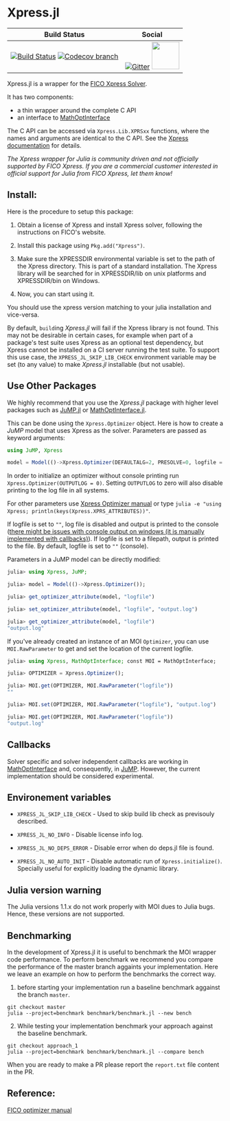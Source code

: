 # Xpress.jl

| **Build Status** | **Social** |
|:----------------:|:----------:|
| [![Build Status][build-img]][build-url] [![Codecov branch][codecov-img]][codecov-url] | [![Gitter][gitter-img]][gitter-url] [<img src="https://upload.wikimedia.org/wikipedia/commons/thumb/a/af/Discourse_logo.png/799px-Discourse_logo.png" width="64">][discourse-url] |


[build-img]: https://github.com/jump-dev/Xpress.jl/workflows/CI/badge.svg?branch=master
[build-url]: https://github.com/jump-dev/Xpress.jl/actions?query=workflow%3ACI
[codecov-img]: http://codecov.io/github/jump-dev/Xpress.jl/coverage.svg?branch=master
[codecov-url]: http://codecov.io/github/jump-dev/Xpress.jl?branch=master

[gitter-url]: https://gitter.im/JuliaOpt/JuMP-dev?utm_source=share-link&utm_medium=link&utm_campaign=share-link
[gitter-img]: https://badges.gitter.im/JuliaOpt/JuMP-dev.svg
[discourse-url]: https://discourse.julialang.org/c/domain/opt


Xpress.jl is a wrapper for the [FICO Xpress Solver](www.fico.com/products/fico-xpress-solver).

It has two components:
 - a thin wrapper around the complete C API
 - an interface to [MathOptInterface](https://github.com/jump-dev/MathOptInterface.jl)

The C API can be accessed via `Xpress.Lib.XPRSxx` functions, where the names and
arguments are identical to the C API. See the [Xpress documentation](https://www.fico.com/fico-xpress-optimization/docs/latest/solver/optimizer/HTML)
for details.

*The Xpress wrapper for Julia is community driven and not officially supported
by FICO Xpress. If you are a commercial customer interested in official support for
Julia from FICO Xpress, let them know!*

## Install:

Here is the procedure to setup this package:

1. Obtain a license of Xpress and install Xpress solver, following the instructions on FICO's website.

2. Install this package using `Pkg.add("Xpress")`.

3. Make sure the XPRESSDIR environmental variable is set to the path of the Xpress directory. This is part of a standard installation. The Xpress library will be searched for in XPRESSDIR/lib on unix platforms and XPRESSDIR/bin on Windows.

4. Now, you can start using it.

You should use the xpress version matching to your julia installation and vice-versa.

By default, `build`ing *Xpress.jl* will fail if the Xpress library is not found.
This may not be desirable in certain cases, for example when part of a package's
test suite uses Xpress as an optional test dependency, but Xpress cannot be
installed on a CI server running the test suite. To support this use case, the
`XPRESS_JL_SKIP_LIB_CHECK` environment variable may be set (to any value) to
make *Xpress.jl* installable (but not usable).

## Use Other Packages

We highly recommend that you use the *Xpress.jl* package with higher level
packages such as [JuMP.jl](https://github.com/jump-dev/JuMP.jl) or
[MathOptInterface.jl](https://github.com/jump-dev/MathOptInterface.jl).

This can be done using the ``Xpress.Optimizer`` object. Here is how to create a
*JuMP* model that uses Xpress as the solver. Parameters are passed as keyword
arguments:
```julia
using JuMP, Xpress

model = Model(()->Xpress.Optimizer(DEFAULTALG=2, PRESOLVE=0, logfile = "output.log"))
```

In order to initialize an optimizer without console printing run
`Xpress.Optimizer(OUTPUTLOG = 0)`. Setting `OUTPUTLOG` to zero will also disable
printing to the log file in all systems.

For other parameters use [Xpress Optimizer manual](https://www.fico.com/fico-xpress-optimization/docs/latest/solver/optimizer/HTML/)
or type `julia -e "using Xpress; println(keys(Xpress.XPRS_ATTRIBUTES))"`.

If logfile is set to `""`, log file is disabled and output is printed to the
console ([there might be issues with console output on windows (it is manually implemented with callbacks)](https://www.fico.com/fico-xpress-optimization/docs/latest/solver/optimizer/HTML/OUTPUTLOG.html)).
If logfile is set to a filepath, output is printed to the file. 
By default, logfile is set to `""` (console).

Parameters in a JuMP model can be directly modified:

```julia
julia> using Xpress, JuMP;

julia> model = Model(()->Xpress.Optimizer());

julia> get_optimizer_attribute(model, "logfile")

julia> set_optimizer_attribute(model, "logfile", "output.log")

julia> get_optimizer_attribute(model, "logfile")
"output.log"
```

If you've already created an instance of an MOI `Optimizer`, you can use
`MOI.RawParameter` to get and set the location of the current logfile.

```julia
julia> using Xpress, MathOptInterface; const MOI = MathOptInterface;

julia> OPTIMIZER = Xpress.Optimizer();

julia> MOI.get(OPTIMIZER, MOI.RawParameter("logfile"))
""

julia> MOI.set(OPTIMIZER, MOI.RawParameter("logfile"), "output.log")

julia> MOI.get(OPTIMIZER, MOI.RawParameter("logfile"))
"output.log"
```

## Callbacks

Solver specific and solver independent callbacks are working in
[MathOptInterface](https://github.com/jump-dev/MathOptInterface.jl) and,
consequently, in [JuMP](https://github.com/jump-dev/JuMP.jl). However, the
current implementation should be considered experimental.

## Environement variables

 - `XPRESS_JL_SKIP_LIB_CHECK` - Used to skip build lib check as previsouly described.

 - `XPRESS_JL_NO_INFO` - Disable license info log.

 - `XPRESS_JL_NO_DEPS_ERROR` - Disable error when do deps.jl file is found.

 - `XPRESS_JL_NO_AUTO_INIT` - Disable automatic run of `Xpress.initialize()`.
 Specially useful for explicitly loading the dynamic library.

## Julia version warning

The Julia versions 1.1.x do not work properly with MOI dues to Julia bugs. Hence, these versions are not supported.

## Benchmarking

In the development of Xpress.jl it is useful to benchmark the MOI wrapper code performance.
To perform benchmark we recommend you compare the performance of the master branch aggaints your 
implementation. Here we leave an example on how to perform the benchmarks the correct way.

1. before starting your implementation run a baseline benchmark aggainst the branch `master`.
```
git checkout master
julia --project=benchmark benchmark/benchmark.jl --new bench
```
 2. While testing your implementation benchmark your approach against the baseline benchmark.
```
git checkout approach_1
julia --project=benchmark benchmark/benchmark.jl --compare bench
```
When you are ready to make a PR please report the `report.txt` file content in the PR.

## Reference:

[FICO optimizer manual](https://www.fico.com/fico-xpress-optimization/docs/latest/solver/optimizer/HTML)
